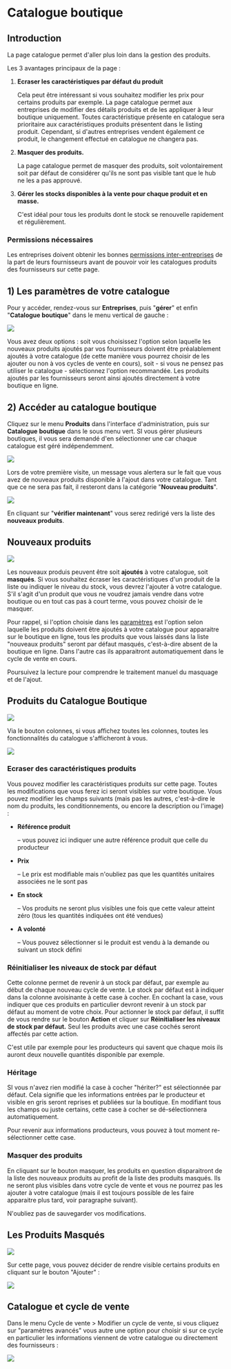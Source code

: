 # Catalogue boutique

## Introduction

La page catalogue permet d'aller plus loin dans la gestion des produits. 

Les 3 avantages principaux de la page :

1. **Ecraser les caractéristiques par défaut du produit**

   Cela peut être intéressant si vous souhaitez modifier les prix pour certains produits par exemple. La page catalogue permet aux entreprises de modifier des détails produits et de les appliquer à leur boutique uniquement. Toutes caractéristique présente en catalogue sera prioritaire aux caractéristiques produits présentent dans le listing produit. Cependant, si d'autres entreprises vendent également ce produit, le changement effectué en catalogue ne changera pas. 

2. **Masquer des produits.**

   La page catalogue permet de masquer des produits, soit volontairement soit par défaut de considérer qu'ils ne sont pas visible tant que le hub ne les a pas approuvé.

3. **Gérer les stocks disponibles à la vente pour chaque produit et en masse.** 

   C'est idéal pour tous les produits dont le stock se renouvelle rapidement et régulièrement.

### Permissions nécessaires

Les entreprises doivent obtenir les bonnes [permissions inter-entreprises](../collaborer-avec-dautres-entreprises/e2e-permissions.md) de la part de leurs fournisseurs avant de pouvoir voir les catalogues produits des fournisseurs sur cette page.

## 1\) Les paramètres de votre catalogue

Pour y accéder, rendez-vous sur **Entreprises**, puis "**gérer**" et enfin "**Catalogue boutique**" dans le menu vertical de gauche :

![](../../.gitbook/assets/image%20%2848%29.png)

Vous avez deux options : soit vous choisissez l'option selon laquelle les nouveaux produits ajoutés par vos fournisseurs doivent être préalablement ajoutés à votre catalogue \(de cette manière vous pourrez choisir de les ajouter ou non à vos cycles de vente en cours\), soit - si vous ne pensez pas utiliser le catalogue - sélectionnez l'option recommandée. Les produits ajoutés par les fournisseurs seront ainsi ajoutés directement à votre boutique en ligne.

## 2\) Accéder au catalogue boutique

Cliquez sur le menu **Produits** dans l'interface d'administration, puis sur **Catalogue** **boutique** dans le sous menu vert. SI vous gérer plusieurs boutiques, il vous sera demandé d'en sélectionner une car chaque catalogue est géré indépendemment.

![](../../.gitbook/assets/image%20%2827%29.png)

Lors de votre première visite, un message vous alertera sur le fait que vous avez de nouveaux produits disponible à l'ajout dans votre catalogue. Tant que ce ne sera pas fait, il resteront dans la catégorie "**Nouveau produits**".

![](../../.gitbook/assets/image%20%2814%29.png)

En cliquant sur "**vérifier maintenant**" vous serez redirigé vers la liste des **nouveaux produits**.

## Nouveaux produits

![](../../.gitbook/assets/image%20%2819%29.png)

Les nouveaux produis peuvent être soit **ajoutés** à votre catalogue, soit **masqués**. Si vous souhaitez écraser les caractéristiques d'un produit de la liste ou indiquer le niveau du stock, vous devrez l'ajouter à votre catalogue. S'il s'agit d'un produit que vous ne voudrez jamais vendre dans votre boutique ou en tout cas pas à court terme, vous pouvez choisir de le masquer.

Pour rappel, si l'option choisie dans les [paramètres](inventory-tool.md#1-les-parametres-de-votre-catalogue) est l'option selon laquelle les produits doivent être ajoutés à votre catalogue pour apparaitre sur le boutique en ligne, tous les produits que vous laissés dans la liste "nouveaux produits" seront par défaut masqués, c'est-à-dire absent de la boutique en ligne. Dans l'autre cas ils apparaitront automatiquement dans le cycle de vente en cours. 

Poursuivez la lecture pour comprendre le traitement manuel du masquage et de l'ajout.

## Produits du Catalogue Boutique

![](../../.gitbook/assets/image%20%2858%29.png)

Via le bouton colonnes, si vous affichez toutes les colonnes, toutes les fonctionnalités du catalogue s'afficheront à vous.

![](../../.gitbook/assets/image%20%2844%29.png)

### Ecraser des caractéristiques produits

Vous pouvez modifier les caractéristiques produits sur cette page. Toutes les modifications que vous ferez ici seront visibles sur votre boutique. Vous pouvez modifier les champs suivants \(mais pas les autres, c'est-à-dire le nom du produits, les conditionnements, ou encore la description ou l'image\) :

* **Référence produit**

  – vous pouvez ici indiquer une autre référence produit que celle du producteur

* **Prix**

  – Le prix est modifiable mais n'oubliez pas que les quantités unitaires associées ne le sont pas

* **En stock**

  – Vos produits ne seront plus visibles une fois que cette valeur atteint zéro \(tous les quantités indiquées ont été vendues\)

* **A volonté**

  – Vous pouvez sélectionner si le produit est vendu à la demande ou suivant un stock défini

### Réinitialiser les niveaux de stock par défaut

Cette colonne permet de revenir à un stock par défaut, par exemple au début de chaque nouveau cycle de vente. Le stock par défaut est à indiquer dans la colonne avoisinante à cette case à cocher. En cochant la case, vous indiquer que ces produits en particulier devront revenir à un stock par défaut au moment de votre choix. Pour actionner le stock par défaut, il suffit de vous rendre sur le bouton **Action** et cliquer sur **Réinitialiser les niveaux de stock par défaut.** Seul les produits avec une case cochés seront affectés par cette action.

C'est utile par exemple pour les producteurs qui savent que chaque mois ils auront deux nouvelle quantités disponible par exemple.

### **Héritage**

SI vous n'avez rien modifié la case à cocher "hériter?" est sélectionnée par défaut. Cela signifie que les informations entrées par le producteur et visible en gris seront reprises et publiées sur la boutique. En modifiant tous les champs ou juste certains, cette case à cocher se dé-sélectionnera automatiquement.

Pour revenir aux informations producteurs, vous pouvez à tout moment re-sélectionner cette case.

### Masquer des produits

En cliquant sur le bouton masquer, les produits en question disparaitront de la liste des nouveaux produits au profit de la liste des produits masqués. Ils ne seront plus visibles dans votre cycle de vente et vous ne pourrez pas les ajouter à votre catalogue \(mais il est toujours possible de les faire apparaitre plus tard, voir paragraphe suivant\).

N'oubliez pas de sauvegarder vos modifications.

## Les Produits Masqués

![](../../.gitbook/assets/image%20%2813%29.png)

Sur cette page, vous pouvez décider de rendre visible certains produits en cliquant sur le bouton "Ajouter" :

![](../../.gitbook/assets/image%20%2833%29.png)

## Catalogue et cycle de vente

Dans le menu Cycle de vente &gt; Modifier un cycle de vente, si vous cliquez sur "paramètres avancés" vous autre une option pour choisir si sur ce cycle en particulier les informations viennent de votre catalogue ou directement des fournisseurs :

![](../../.gitbook/assets/image%20%2864%29.png)

